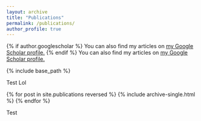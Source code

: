 ```yaml
---
layout: archive
title: "Publications"
permalink: /publications/
author_profile: true
---
```


{% if author.googlescholar %}
  You can also find my articles on <u><a href="{{author.googlescholar}}">my Google Scholar profile</a>.</u>
{% endif %}
You can also find my articles on <u><a href="{{author.googlescholar}}">my Google Scholar profile</a>.</u>

{% include base_path %}


Test
Lol

{% for post in site.publications reversed %}
  {% include archive-single.html %}
{% endfor %}


Test
